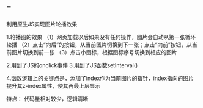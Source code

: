 # -
利用原生JS实现图片轮播效果

1.轮播图的效果
（1）网页加载以后如果没有任何操作，图片会自动从第一张循环轮播
（2）点击“向后”的按钮，从当前图片切换到下一张；点击“向前”按钮，从当前图片切换到前一张
（3）点击小图标，根据图标序号切换到相应的图片

2.用到了JS的onclick事件
3.用到了JS函数setInterval()

4.函数逻辑上的关键点是，添加了index作为当前图片的指针，index指向的图片提升其z-index属性，使其再最上层显示

特点：
代码量相对较少，逻辑清晰

